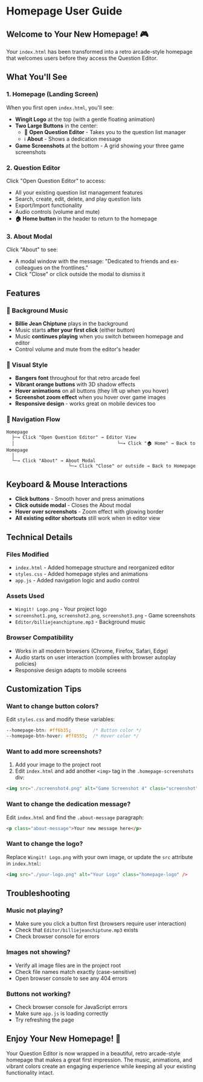 # Homepage User Guide

## Welcome to Your New Homepage! 🎮

Your `index.html` has been transformed into a retro arcade-style homepage that welcomes users before they access the Question Editor.

## What You'll See

### 1. **Homepage (Landing Screen)**
When you first open `index.html`, you'll see:
- **Wingit Logo** at the top (with a gentle floating animation)
- **Two Large Buttons** in the center:
  - 🎯 **Open Question Editor** - Takes you to the question list manager
  - ℹ️ **About** - Shows a dedication message
- **Game Screenshots** at the bottom - A grid showing your three game screenshots

### 2. **Question Editor**
Click "Open Question Editor" to access:
- All your existing question list management features
- Search, create, edit, delete, and play question lists
- Export/Import functionality
- Audio controls (volume and mute)
- **🏠 Home button** in the header to return to the homepage

### 3. **About Modal**
Click "About" to see:
- A modal window with the message: "Dedicated to friends and ex-colleagues on the frontlines."
- Click "Close" or click outside the modal to dismiss it

## Features

### 🎵 Background Music
- **Billie Jean Chiptune** plays in the background
- Music starts **after your first click** (either button)
- Music **continues playing** when you switch between homepage and editor
- Control volume and mute from the editor's header

### 🎨 Visual Style
- **Bangers font** throughout for that retro arcade feel
- **Vibrant orange buttons** with 3D shadow effects
- **Hover animations** on all buttons (they lift up when you hover)
- **Screenshot zoom effect** when you hover over game images
- **Responsive design** - works great on mobile devices too

### 🎯 Navigation Flow
```
Homepage
  ├─→ Click "Open Question Editor" → Editor View
  │                                      └─→ Click "🏠 Home" → Back to Homepage
  │
  └─→ Click "About" → About Modal
                       └─→ Click "Close" or outside → Back to Homepage
```

## Keyboard & Mouse Interactions

- **Click buttons** - Smooth hover and press animations
- **Click outside modal** - Closes the About modal
- **Hover over screenshots** - Zoom effect with glowing border
- **All existing editor shortcuts** still work when in editor view

## Technical Details

### Files Modified
- `index.html` - Added homepage structure and reorganized editor
- `styles.css` - Added homepage styles and animations
- `app.js` - Added navigation logic and audio control

### Assets Used
- `Wingit! Logo.png` - Your project logo
- `screenshot1.png`, `screenshot2.png`, `screenshot3.png` - Game screenshots
- `Editor/billiejeanchiptune.mp3` - Background music

### Browser Compatibility
- Works in all modern browsers (Chrome, Firefox, Safari, Edge)
- Audio starts on user interaction (complies with browser autoplay policies)
- Responsive design adapts to mobile screens

## Customization Tips

### Want to change button colors?
Edit `styles.css` and modify these variables:
```css
--homepage-btn: #ff6b35;        /* Button color */
--homepage-btn-hover: #ff8555;  /* Hover color */
```

### Want to add more screenshots?
1. Add your image to the project root
2. Edit `index.html` and add another `<img>` tag in the `.homepage-screenshots` div:
```html
<img src="./screenshot4.png" alt="Game Screenshot 4" class="screenshot" />
```

### Want to change the dedication message?
Edit `index.html` and find the `.about-message` paragraph:
```html
<p class="about-message">Your new message here</p>
```

### Want to change the logo?
Replace `Wingit! Logo.png` with your own image, or update the `src` attribute in `index.html`:
```html
<img src="./your-logo.png" alt="Your Logo" class="homepage-logo" />
```

## Troubleshooting

### Music not playing?
- Make sure you click a button first (browsers require user interaction)
- Check that `Editor/billiejeanchiptune.mp3` exists
- Check browser console for errors

### Images not showing?
- Verify all image files are in the project root
- Check file names match exactly (case-sensitive)
- Open browser console to see any 404 errors

### Buttons not working?
- Check browser console for JavaScript errors
- Make sure `app.js` is loading correctly
- Try refreshing the page

## Enjoy Your New Homepage! 🎉

Your Question Editor is now wrapped in a beautiful, retro arcade-style homepage that makes a great first impression. The music, animations, and vibrant colors create an engaging experience while keeping all your existing functionality intact.
